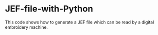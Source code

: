 # JEF-file-with-Python
This code shows how to generate a JEF file which can be read by a digital embroidery machine.
